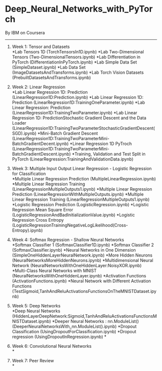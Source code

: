 # Deep_Neural_Networks_with_PyTorch

By IBM on Coursera

--------------------------------------------------------------------------------------------------------------------------------------------------------

1. Week 1: Tensor and Datasets </br>
                *Lab Tensors 1D (TorchTensorsIn1D.ipynb)
                *Lab Two-Dimensional Tensors (Two-DimensionalTensors.ipynb)
                *Lab Differentiation in PyTorch (DifferentiationInPyTorch.ipynb)
                *Lab Simple Data Set (SimpleDataset.ipynb)
                *Lab Data Set (ImageDatasetsAndTransforms.ipynb)
                *Lab Torch Vision Datasets (PrebuiltDatasetsAndTransforms.ipynb)

2. Week 2: Linear Regression </br>
                *Lab Linear Regression 1D: Prediction (LinearRegression1D:Prediction.ipynb)
                *Lab Linear Regression 1D: Prediction (LinearRegression1D:TrainingOneParameter.ipynb)
                *Lab Linear Regression: Prediction (LinearRegression1D:TrainingTwoParameter.ipynb)
                *Lab Linear Regression 1D: PredictionStochastic Gradient Descent and the Data Loader (LinearRegression1D:TrainingTwoParameterStochasticGradientDescent(SGD).ipynb)
                *Mini-Batch Gradient Descent (LinearRegression1D:TrainingTwoParameterMini-BatchGradientDecent.ipynb)
                *Linear Regression 1D PyTroch (LinearRegression1D:TrainingTwoParameterMini-BatchGradientDescent.ipynb)
                *Training, Validation and Test Split in PyTorch (LinearRegression:TrainingAndValidationData.ipynb)

3. Week 3: Multiple Input Output Linear Regression - Logistic Regression for Classification </br>
                *Multiple Linear Regression Prediction (MultipleLinearRegression.ipynb)
                *Multiple Linear Regression Training (LinearRegressionMultipleOutputs1.ipynb)
                *Multiple Linear Regression Prediction (LinearRegressionWithMultipleOutputs.ipynb)
                *Multiple Linear Regression Training (LinearRegressionMultipleOutputs1.ipynb)
                *Logistic Regression Prediction (LogisticRegression.ipynb)
                *Logistic Regression Mean Square Error (LogisticRegressionAndBadInitializationValue.ipynb)
                *Logistic Regression Cross Entropy (LogisticRegressionTrainingNegativeLogLikelihood(Cross-Entropy).ipynb)

4. Week 4: Softmax Regression - Shallow Neural Networks </br>
                *Softmax Classifier 1 (SoftmaxClassifier1D.ipynb)
                *Softmax Classifier 2 (SoftmaxClassifier.ipynb)
                *Neural Networks in One Dimension (SimpleOneHiddenLayerNeuralNetwork.ipynb)
                *More Hidden Neurons (NeuralNetworksMoreHiddenNeurons.ipynb)
                *Multidimensional Neural Network (NeuralNetworksWithOneHiddenLayer:NoisyXOR.ipynb)
                *Multi-Class Neural Networks with MNIST (NeuralNetworksWithOneHiddenLayer.ipynb)
                *Activation Functions (ActivationFunctions.ipynb)
                *Neural Network with Different Activation Functions (TestSigmoid,TanhAndReluActivationsFunctionsOnTheMNISTDataset.ipynb)

5. Week 5: Deep Networks </br>
                *Deep Neural Networks (HiddenLayerDeepNetwork:Sigmoid,TanhAndReluActivationsFunctionsMNISTDataset.ipynb)
                *Deeper Neural Networks : nn.ModuleList() (DeeperNeuralNetworksWith_nn.ModuleList().ipynb)
                *Dropout Classification (UsingDropoutForClassification.ipynb)
                *Dropout regression (UsingDropoutInRegression.ipynb)
                *
                
6. Week 6: Convolutional Neural Networks </br>
                *
                
7. Week 7: Peer Review </br>
                *
